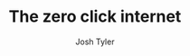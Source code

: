 ---
layout: post
title: The zero click internet
link: https://www.techspot.com/article/2908-the-zero-click-internet
author: Josh Tyler
published_date: 20/10/2024
description: The internet is in the midst of undergoing the biggest change since its inception. It's huge. And there is no going back.
language: en
categories: "Liens"
tags: "internet web ux"
permalink: /:categories/:year/:month/:day/:title/
---